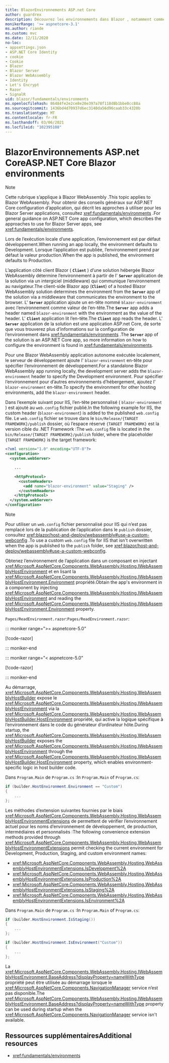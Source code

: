```yaml
---
title: BlazorEnvironnements ASP.net Core
author: guardrex
description: Découvrez les environnements dans Blazor , notamment comment définir l’environnement d’une Blazor WebAssembly application.
monikerRange: '>= aspnetcore-3.1'
ms.author: riande
ms.custom: mvc
ms.date: 12/11/2020
no-loc:
- appsettings.json
- ASP.NET Core Identity
- cookie
- Cookie
- Blazor
- Blazor Server
- Blazor WebAssembly
- Identity
- Let's Encrypt
- Razor
- SignalR
uid: blazor/fundamentals/environments
ms.openlocfilehash: 86484fe2e2ce8e20e397a78f118d8b1bbe0cc88a
ms.sourcegitcommit: 1436bd4d70937d6ec3140da56d96caab33c4320b
ms.translationtype: MT
ms.contentlocale: fr-FR
ms.lasthandoff: 03/06/2021
ms.locfileid: "102395108"
---
```

# <a name="aspnet-core-blazor-environments"></a><span data-ttu-id="93e20-103">BlazorEnvironnements ASP.net Core</span><span class="sxs-lookup"><span data-stu-id="93e20-103">ASP.NET Core Blazor environments</span></span>

> [!NOTE]
> <span data-ttu-id="93e20-104">Cette rubrique s’applique à Blazor WebAssembly .</span><span class="sxs-lookup"><span data-stu-id="93e20-104">This topic applies to Blazor WebAssembly.</span></span> <span data-ttu-id="93e20-105">Pour obtenir des conseils généraux sur ASP.NET Core configuration d’application, qui décrit les approches à utiliser pour les Blazor Server applications, consultez <xref:fundamentals/environments> .</span><span class="sxs-lookup"><span data-stu-id="93e20-105">For general guidance on ASP.NET Core app configuration, which describes the approaches to use for Blazor Server apps, see <xref:fundamentals/environments>.</span></span>

<span data-ttu-id="93e20-106">Lors de l’exécution locale d’une application, l’environnement est par défaut développement.</span><span class="sxs-lookup"><span data-stu-id="93e20-106">When running an app locally, the environment defaults to Development.</span></span> <span data-ttu-id="93e20-107">Lorsque l’application est publiée, l’environnement prend par défaut la valeur production.</span><span class="sxs-lookup"><span data-stu-id="93e20-107">When the app is published, the environment defaults to Production.</span></span>

<span data-ttu-id="93e20-108">L’application côté client Blazor ( **`Client`** ) d’une solution hébergée Blazor WebAssembly détermine l’environnement à partir de l' **`Server`** application de la solution via un intergiciel (middleware) qui communique l’environnement au navigateur.</span><span class="sxs-lookup"><span data-stu-id="93e20-108">The client-side Blazor app (**`Client`**) of a hosted Blazor WebAssembly solution determines the environment from the **`Server`** app of the solution via a middleware that communicates the environment to the browser.</span></span> <span data-ttu-id="93e20-109">L' **`Server`** application ajoute un en-tête nommé `blazor-environment` avec l’environnement comme valeur de l’en-tête.</span><span class="sxs-lookup"><span data-stu-id="93e20-109">The **`Server`** app adds a header named `blazor-environment` with the environment as the value of the header.</span></span> <span data-ttu-id="93e20-110">L' **`Client`** application lit l’en-tête.</span><span class="sxs-lookup"><span data-stu-id="93e20-110">The **`Client`** app reads the header.</span></span> <span data-ttu-id="93e20-111">L' **`Server`** application de la solution est une application ASP.net Core, de sorte que vous trouverez plus d’informations sur la configuration de l’environnement dans <xref:fundamentals/environments> .</span><span class="sxs-lookup"><span data-stu-id="93e20-111">The **`Server`** app of the solution is an ASP.NET Core app, so more information on how to configure the environment is found in <xref:fundamentals/environments>.</span></span>

<span data-ttu-id="93e20-112">Pour une Blazor WebAssembly application autonome exécutée localement, le serveur de développement ajoute l' `blazor-environment` en-tête pour spécifier l’environnement de développement.</span><span class="sxs-lookup"><span data-stu-id="93e20-112">For a standalone Blazor WebAssembly app running locally, the development server adds the `blazor-environment` header to specify the Development environment.</span></span> <span data-ttu-id="93e20-113">Pour spécifier l’environnement pour d’autres environnements d’hébergement, ajoutez l' `blazor-environment` en-tête.</span><span class="sxs-lookup"><span data-stu-id="93e20-113">To specify the environment for other hosting environments, add the `blazor-environment` header.</span></span>

<span data-ttu-id="93e20-114">Dans l’exemple suivant pour IIS, l’en-tête personnalisé ( `blazor-environment` ) est ajouté au `web.config` fichier publié.</span><span class="sxs-lookup"><span data-stu-id="93e20-114">In the following example for IIS, the custom header (`blazor-environment`) is added to the published `web.config` file.</span></span> <span data-ttu-id="93e20-115">Le `web.config` fichier se trouve dans le `bin/Release/{TARGET FRAMEWORK}/publish` dossier, où l’espace réservé `{TARGET FRAMEWORK}` est la version cible du .NET Framework :</span><span class="sxs-lookup"><span data-stu-id="93e20-115">The `web.config` file is located in the `bin/Release/{TARGET FRAMEWORK}/publish` folder, where the placeholder `{TARGET FRAMEWORK}` is the target framework:</span></span>

```xml
<?xml version="1.0" encoding="UTF-8"?>
<configuration>
  <system.webServer>

    ...

    <httpProtocol>
      <customHeaders>
        <add name="blazor-environment" value="Staging" />
      </customHeaders>
    </httpProtocol>
  </system.webServer>
</configuration>
```

> [!NOTE]
> <span data-ttu-id="93e20-116">Pour utiliser un `web.config` fichier personnalisé pour IIS qui n’est pas remplacé lors de la publication de l’application dans le `publish` dossier, consultez <xref:blazor/host-and-deploy/webassembly#use-a-custom-webconfig> .</span><span class="sxs-lookup"><span data-stu-id="93e20-116">To use a custom `web.config` file for IIS that isn't overwritten when the app is published to the `publish` folder, see <xref:blazor/host-and-deploy/webassembly#use-a-custom-webconfig>.</span></span>

<span data-ttu-id="93e20-117">Obtenez l’environnement de l’application dans un composant en injectant <xref:Microsoft.AspNetCore.Components.WebAssembly.Hosting.IWebAssemblyHostEnvironment> et en lisant la <xref:Microsoft.AspNetCore.Components.WebAssembly.Hosting.IWebAssemblyHostEnvironment.Environment> propriété.</span><span class="sxs-lookup"><span data-stu-id="93e20-117">Obtain the app's environment in a component by injecting <xref:Microsoft.AspNetCore.Components.WebAssembly.Hosting.IWebAssemblyHostEnvironment> and reading the <xref:Microsoft.AspNetCore.Components.WebAssembly.Hosting.IWebAssemblyHostEnvironment.Environment> property.</span></span>

<span data-ttu-id="93e20-118">`Pages/ReadEnvironment.razor`:</span><span class="sxs-lookup"><span data-stu-id="93e20-118">`Pages/ReadEnvironment.razor`:</span></span>

::: moniker range=">= aspnetcore-5.0"

[!code-razor[](~/blazor/common/samples/5.x/BlazorSample_WebAssembly/Pages/environments/ReadEnvironment.razor?highlight=3,7)]

::: moniker-end

::: moniker range="< aspnetcore-5.0"

[!code-razor[](~/blazor/common/samples/3.x/BlazorSample_WebAssembly/Pages/environments/ReadEnvironment.razor?highlight=3,7)]

::: moniker-end

<span data-ttu-id="93e20-119">Au démarrage, <xref:Microsoft.AspNetCore.Components.WebAssembly.Hosting.WebAssemblyHostBuilder> expose le <xref:Microsoft.AspNetCore.Components.WebAssembly.Hosting.IWebAssemblyHostEnvironment> via la <xref:Microsoft.AspNetCore.Components.WebAssembly.Hosting.WebAssemblyHostBuilder.HostEnvironment> propriété, qui active la logique spécifique à l’environnement dans le code du générateur d’ordinateur hôte.</span><span class="sxs-lookup"><span data-stu-id="93e20-119">During startup, the <xref:Microsoft.AspNetCore.Components.WebAssembly.Hosting.WebAssemblyHostBuilder> exposes the <xref:Microsoft.AspNetCore.Components.WebAssembly.Hosting.IWebAssemblyHostEnvironment> through the <xref:Microsoft.AspNetCore.Components.WebAssembly.Hosting.WebAssemblyHostBuilder.HostEnvironment> property, which enables environment-specific logic in host builder code.</span></span>

<span data-ttu-id="93e20-120">Dans `Program.Main` de `Program.cs` :</span><span class="sxs-lookup"><span data-stu-id="93e20-120">In `Program.Main` of `Program.cs`:</span></span>

```csharp
if (builder.HostEnvironment.Environment == "Custom")
{
    ...
};
```

<span data-ttu-id="93e20-121">Les méthodes d’extension suivantes fournies par le biais <xref:Microsoft.AspNetCore.Components.WebAssembly.Hosting.WebAssemblyHostEnvironmentExtensions> de permettent de vérifier l’environnement actuel pour les noms d’environnement de développement, de production, intermédiaires et personnalisés :</span><span class="sxs-lookup"><span data-stu-id="93e20-121">The following convenience extension methods provided through <xref:Microsoft.AspNetCore.Components.WebAssembly.Hosting.WebAssemblyHostEnvironmentExtensions> permit checking the current environment for Development, Production, Staging, and custom environment names:</span></span>

* <xref:Microsoft.AspNetCore.Components.WebAssembly.Hosting.WebAssemblyHostEnvironmentExtensions.IsDevelopment%2A>
* <xref:Microsoft.AspNetCore.Components.WebAssembly.Hosting.WebAssemblyHostEnvironmentExtensions.IsProduction%2A>
* <xref:Microsoft.AspNetCore.Components.WebAssembly.Hosting.WebAssemblyHostEnvironmentExtensions.IsStaging%2A>
* <xref:Microsoft.AspNetCore.Components.WebAssembly.Hosting.WebAssemblyHostEnvironmentExtensions.IsEnvironment%2A>

<span data-ttu-id="93e20-122">Dans `Program.Main` de `Program.cs` :</span><span class="sxs-lookup"><span data-stu-id="93e20-122">In `Program.Main` of `Program.cs`:</span></span>

```csharp
if (builder.HostEnvironment.IsStaging())
{
    ...
};

if (builder.HostEnvironment.IsEnvironment("Custom"))
{
    ...
};
```

<span data-ttu-id="93e20-123">La <xref:Microsoft.AspNetCore.Components.WebAssembly.Hosting.IWebAssemblyHostEnvironment.BaseAddress?displayProperty=nameWithType> propriété peut être utilisée au démarrage lorsque le <xref:Microsoft.AspNetCore.Components.NavigationManager> service n’est pas disponible.</span><span class="sxs-lookup"><span data-stu-id="93e20-123">The <xref:Microsoft.AspNetCore.Components.WebAssembly.Hosting.IWebAssemblyHostEnvironment.BaseAddress?displayProperty=nameWithType> property can be used during startup when the <xref:Microsoft.AspNetCore.Components.NavigationManager> service isn't available.</span></span>

## <a name="additional-resources"></a><span data-ttu-id="93e20-124">Ressources supplémentaires</span><span class="sxs-lookup"><span data-stu-id="93e20-124">Additional resources</span></span>

* <xref:fundamentals/environments>

